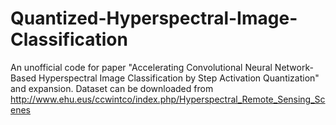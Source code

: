 # Quantized-Hyperspectral-Image-Classification
An unofficial code for paper "Accelerating Convolutional Neural Network-Based Hyperspectral Image Classification by Step Activation Quantization" and expansion.
Dataset can be downloaded from http://www.ehu.eus/ccwintco/index.php/Hyperspectral_Remote_Sensing_Scenes
